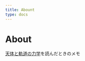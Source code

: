 ```yaml
---
title: Abount
type: docs
---
```


# About

[天体と軌道の力学](http://www.utp.or.jp/book/b301872.html)を読んだときのメモ

